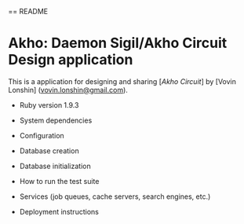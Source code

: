 == README

# Akho: Daemon Sigil/Akho Circuit Design application

This is a application for designing and sharing 
[*Akho Circuit*]
by [Vovin Lonshin] (vovin.lonshin@gmail.com).




* Ruby version
  1.9.3

* System dependencies

* Configuration

* Database creation

* Database initialization

* How to run the test suite

* Services (job queues, cache servers, search engines, etc.)

* Deployment instructions

